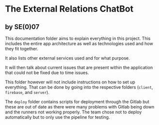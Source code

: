 # The External Relations ChatBot

## by SE(0)07

This documentation folder aims to explain everything in this project. This includes the 
entire app architecture as well as technologies used and how they fit together.

It also lists other external services used and for what purpose.

It will then talk about current issues that are present within the application that could
not be fixed due to time issues.

This folder however will not include instructions on how to set up everything. That can be done
by going into the respective folders (```client```, ```firebase```, and ```server```).

The ```deploy``` folder contains scripts for deployment through the Gitlab but these are 
out of date as there were many problems with Gitlab being down and the runners not working properly.
The team chose not to deploy automatically but to only use the pipeline for testing.
